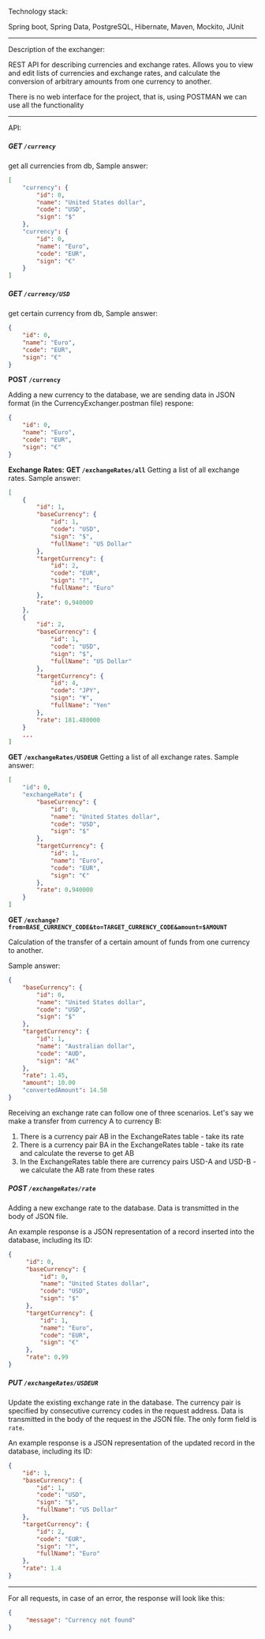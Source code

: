 Technology stack:

Spring boot, Spring Data, PostgreSQL, Hibernate, Maven, Mockito, JUnit
___

Description of the exchanger:

REST API for describing currencies and exchange rates. Allows you to view and edit lists of currencies and exchange rates, and calculate the conversion of arbitrary amounts from one currency to another.

There is no web interface for the project, that is, using POSTMAN we can use all the functionality
___

API:


##### __GET `/currency`__

get all currencies from db, 
Sample answer:

```json
[
    "currency": {
        "id": 0,
        "name": "United States dollar",
        "code": "USD",
        "sign": "$"
    },   
    "currency": {
        "id": 0,
        "name": "Euro",
        "code": "EUR",
        "sign": "€"
    }
]
```

##### __GET `/currency/USD`__

get certain currency from db,
Sample answer:

```json
{
    "id": 0,
    "name": "Euro",
    "code": "EUR",
    "sign": "€"
}
```

 __POST `/currency`__

Adding a new currency to the database, we are sending data in JSON format
(in the CurrencyExchanger.postman file) 
respone:

```json
{
    "id": 0,
    "name": "Euro",
    "code": "EUR",
    "sign": "€"
}
```

__Exchange Rates:__
__GET `/exchangeRates/all`__
Getting a list of all exchange rates. Sample answer:

```json
[
    {
        "id": 1,
        "baseCurrency": {
            "id": 1,
            "code": "USD",
            "sign": "$",
            "fullName": "US Dollar"
        },
        "targetCurrency": {
            "id": 2,
            "code": "EUR",
            "sign": "?",
            "fullName": "Euro"
        },
        "rate": 0.940000
    },
    {
        "id": 2,
        "baseCurrency": {
            "id": 1,
            "code": "USD",
            "sign": "$",
            "fullName": "US Dollar"
        },
        "targetCurrency": {
            "id": 4,
            "code": "JPY",
            "sign": "¥",
            "fullName": "Yen"
        },
        "rate": 181.480000
    }
    ...
]
```

__GET `/exchangeRates/USDEUR`__
Getting a list of all exchange rates. Sample answer:

```json
[
    "id": 0,
    "exchangeRate": {
        "baseCurrency": {
            "id": 0,
            "name": "United States dollar",
            "code": "USD",
            "sign": "$"
        },
        "targetCurrency": {
            "id": 1,
            "name": "Euro",
            "code": "EUR",
            "sign": "€"
        },
        "rate": 0.940000
    }
]
```

__GET `/exchange?from=BASE_CURRENCY_CODE&to=TARGET_CURRENCY_CODE&amount=$AMOUNT`__

Calculation of the transfer of a certain amount of funds from one currency to another.

Sample answer:

```json
{
    "baseCurrency": {
        "id": 0,
        "name": "United States dollar",
        "code": "USD",
        "sign": "$"
    },
    "targetCurrency": {
        "id": 1,
        "name": "Australian dollar",
        "code": "AUD",
        "sign": "A€"
    },
    "rate": 1.45,
    "amount": 10.00
    "convertedAmount": 14.50
}
```
Receiving an exchange rate can follow one of three scenarios. Let's say we make a transfer from currency A to currency B:

1. There is a currency pair AB in the ExchangeRates table - take its rate
2. There is a currency pair BA in the ExchangeRates table - take its rate and calculate the reverse to get AB
3. In the ExchangeRates table there are currency pairs USD-A and USD-B - we calculate the AB rate from these rates
##### __POST__ `/exchangeRates/rate`

Adding a new exchange rate to the database. Data is transmitted in the body of JSON file.

An example response is a JSON representation of a record inserted into the database, including its ID:

```json
{
     "id": 0,
     "baseCurrency": {
         "id": 0,
         "name": "United States dollar",
         "code": "USD",
         "sign": "$"
     },
     "targetCurrency": {
         "id": 1,
         "name": "Euro",
         "code": "EUR",
         "sign": "€"
     },
     "rate": 0.99
}
```
##### __PUT `/exchangeRates/USDEUR`__


Update the existing exchange rate in the database. The currency pair is specified by consecutive currency codes in the request address. Data is transmitted in the body of the request in the JSON file. The only form field is `rate`.

An example response is a JSON representation of the updated record in the database, including its ID:

```json
{
    "id": 1,
    "baseCurrency": {
        "id": 1,
        "code": "USD",
        "sign": "$",
        "fullName": "US Dollar"
    },
    "targetCurrency": {
        "id": 2,
        "code": "EUR",
        "sign": "?",
        "fullName": "Euro"
    },
    "rate": 1.4
}
```
___

For all requests, in case of an error, the response will look like this:

```json
{
     "message": "Currency not found"
}
```
